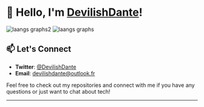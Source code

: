 # 👋 Hello, I'm [DevilishDante](https://github.com/DevilishDante)!
![laangs graphs2](https://github.com/DevilishDante/DevilishDante/assets/13486924/4c843403-70bf-4959-9ff8-a2c733188f81)
![laangs graphs](https://github.com/DevilishDante/DevilishDante/assets/13486924/8ad73a11-f214-4f39-bf2f-3a323c7972f3)

## 📫 Let's Connect

- **Twitter**: [@DevilishDante](https://twitter.com/DevilishDante_)
- **Email**: [devilishdante@outlook.fr](mailto:devilishdante@outlook.fr)

Feel free to check out my repositories and connect with me if you have any questions or just want to chat about tech!

---
